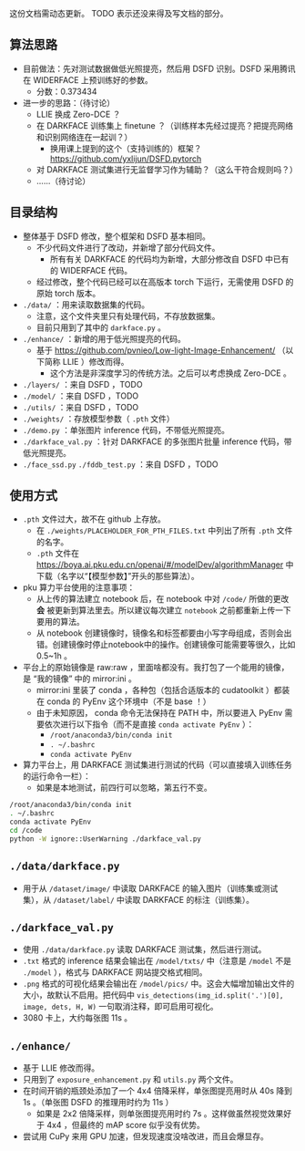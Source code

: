 这份文档需动态更新。
TODO 表示还没来得及写文档的部分。

## 算法思路

- 目前做法：先对测试数据做低光照提亮，然后用 DSFD 识别。DSFD 采用腾讯在 WIDERFACE 上预训练好的参数。
    - 分数：0.373434
- 进一步的思路：（待讨论）
    - LLIE 换成 Zero-DCE ？
    - 在 DARKFACE 训练集上 finetune ？（训练样本先经过提亮？把提亮网络和识别网络连在一起训？）
        - 换用课上提到的这个（支持训练的）框架？ https://github.com/yxlijun/DSFD.pytorch
    - 对 DARKFACE 测试集进行无监督学习作为辅助？（这么干符合规则吗？）
    - ……（待讨论）

## 目录结构

- 整体基于 DSFD 修改，整个框架和 DSFD 基本相同。
    - 不少代码文件进行了改动，并新增了部分代码文件。
        - 所有有关 DARKFACE 的代码均为新增，大部分修改自 DSFD 中已有的 WIDERFACE 代码。
    - 经过修改，整个代码已经可以在高版本 torch 下运行，无需使用 DSFD 的原始 torch 版本。
- `./data/` ：用来读取数据集的代码。
    - 注意，这个文件夹里只有处理代码，不存放数据集。
    - 目前只用到了其中的 `darkface.py` 。
- `./enhance/` ：新增的用于低光照提亮的代码。
    - 基于 https://github.com/pvnieo/Low-light-Image-Enhancement/ （以下简称 LLIE ）修改而得。
        - 这个方法是非深度学习的传统方法。之后可以考虑换成 Zero-DCE 。
- `./layers/` ：来自 DSFD ，TODO
- `./model/` ：来自 DSFD ，TODO
- `./utils/` ：来自 DSFD ，TODO
- `./weights/` ：存放模型参数（ `.pth` 文件）
- `./demo.py` ：单张图片 inference 代码，不带低光照提亮。
- `./darkface_val.py` ：针对 DARKFACE 的多张图片批量 inference 代码，带低光照提亮。
- `./face_ssd.py` `./fddb_test.py` ：来自 DSFD ，TODO

## 使用方式

- `.pth` 文件过大，故不在 github 上存放。
    - 在 `./weights/PLACEHOLDER_FOR_PTH_FILES.txt` 中列出了所有 `.pth` 文件的名字。
    - `.pth` 文件在 https://boya.ai.pku.edu.cn/openai/#/modelDev/algorithmManager 中下载（名字以“【模型参数】”开头的那些算法）。
- pku 算力平台使用的注意事项：
    - 从上传的算法建立 notebook 后，在 notebook 中对 `/code/` 所做的更改 **会** 被更新到算法里去。所以建议每次建立 `notebook` 之前都重新上传一下要用的算法。
    - 从 notebook 创建镜像时，镜像名和标签都要由小写字母组成，否则会出错。创建镜像时停止notebook中的操作。创建镜像可能需要等很久，比如 0.5~1h 。
- 平台上的原始镜像是 raw:raw ，里面啥都没有。我打包了一个能用的镜像，是 “我的镜像” 中的 mirror:ini 。
    - mirror:ini 里装了 conda ，各种包（包括合适版本的 cudatoolkit ）都装在 conda 的 PyEnv 这个环境中（不是 base ！）
    - 由于未知原因， conda 命令无法保持在 PATH 中，所以要进入 PyEnv 需要依次进行以下指令（而不是直接 `conda activate PyEnv` ）：
        - `/root/anaconda3/bin/conda init`
        - `. ~/.bashrc`
        - `conda activate PyEnv`
- 算力平台上，用 DARKFACE 测试集进行测试的代码（可以直接填入训练任务的运行命令一栏）：
    - 如果是本地测试，前四行可以忽略，第五行不变。
```bash
/root/anaconda3/bin/conda init
. ~/.bashrc
conda activate PyEnv
cd /code
python -W ignore::UserWarning ./darkface_val.py
```

## `./data/darkface.py`

- 用于从 `/dataset/image/` 中读取 DARKFACE 的输入图片（训练集或测试集），从 `/dataset/label/` 中读取 DARKFACE 的标注（训练集）。

## `./darkface_val.py`

- 使用 `./data/darkface.py` 读取 DARKFACE 测试集，然后进行测试。
- `.txt` 格式的 inference 结果会输出在 `/model/txts/` 中（注意是 `/model` 不是 `./model` ），格式与 DARKFACE 网站提交格式相同。
- `.png` 格式的可视化结果会输出在 `/model/pics/` 中。这会大幅增加输出文件的大小，故默认不启用。把代码中 `vis_detections(img_id.split('.')[0], image, dets, H, W)` 一句取消注释，即可启用可视化。
- 3080 卡上，大约每张图 11s 。

## `./enhance/`

- 基于 LLIE 修改而得。
- 只用到了 `exposure_enhancement.py` 和 `utils.py` 两个文件。
- 在时间开销的瓶颈处添加了一个 4x4 倍降采样，单张图提亮用时从 40s 降到 1s 。（单张图 DSFD 的推理用时约为 11s ）
    - 如果是 2x2 倍降采样，则单张图提亮用时约 7s 。这样做虽然视觉效果好于 4x4 ，但最终的 mAP score 似乎没有优势。
- 尝试用 CuPy 来用 GPU 加速，但发现速度没啥改进，而且会爆显存。